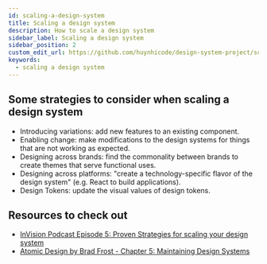 ```yaml
---
id: scaling-a-design-system
title: Scaling a design system
description: How to scale a design system
sidebar_label: Scaling a design system
sidebar_position: 2
custom_edit_url: https://github.com/huynhicode/design-system-project/scaling-a-design-system.md
keywords:
  - scaling a design system
---
```


## Some strategies to consider when scaling a design system

- Introducing variations: add new features to an existing component.
- Enabling change: make modifications to the design systems for things that are not working as expected.
- Designing across brands: find the commonality between brands to create themes that serve functional uses.
- Designing across platforms: "create a technology-specific flavor of the design system" (e.g. React to build applications).
- Design Tokens: update the visual values of design tokens.

## Resources to check out

- [InVision Podcast Episode 5: Proven Strategies for scaling your design system](https://www.invisionapp.com/design-system-manager/expert-advice/scaling-your-design-system)
- [Atomic Design by Brad Frost - Chapter 5: Maintaining Design Systems](https://atomicdesign.bradfrost.com/chapter-5/)
